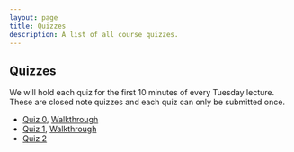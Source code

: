 ```yaml
---
layout: page
title: Quizzes
description: A list of all course quizzes.
---
```


## Quizzes

We will hold each quiz for the first 10 minutes of every Tuesday lecture. These are closed note quizzes and each quiz can only be submitted once. 

- [Quiz 0](https://forms.gle/Jpjsu1g8qxddxcKg9), [Walkthrough](https://ncaandt-my.sharepoint.com/:v:/g/personal/cflucas_ncat_edu/EaEYlvKFiTFKuwGchQDXGAoBdOLBuNI7-mq7fT7vFl8IIA?e=E9cN1R)
- [Quiz 1](https://forms.gle/Ud4vp2tyxDxCmyDy5), [Walkthrough](https://ncaandt-my.sharepoint.com/:v:/g/personal/cflucas_ncat_edu/EZg6GSkEZtdEgLcg5-osWr8BtHn08sKoKILoshTnM-vgSA?e=O8XFqy)
- [Quiz 2](https://forms.gle/mo6njnNsEQiPUj2L9)
<!-- - [Quiz 3](https://forms.gle/Parvq2cn1SigrYcV9) -->
 